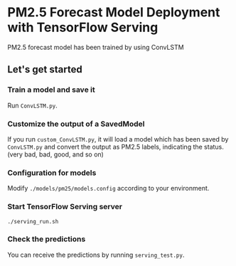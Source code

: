 # PM2.5 Forecast Model Deployment with TensorFlow Serving
PM2.5 forecast model has been trained by using ConvLSTM

## Let's get started

### Train a model and save it
Run ```ConvLSTM.py```.

### Customize the output of a SavedModel
If you run ```custom_ConvLSTM.py```, it will load a model which has been saved by ```ConvLSTM.py``` and 
convert the output as PM2.5 labels, indicating the status. (very bad, bad, good, and so on) 

### Configuration for models
Modify ```./models/pm25/models.config``` according to your environment.

### Start TensorFlow Serving server
~~~
./serving_run.sh
~~~

### Check the predictions
You can receive the predictions by running ```serving_test.py```.